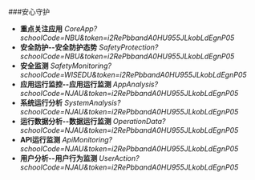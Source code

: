 ###安心守护

* **重点关注应用** _CoreApp?schoolCode=NBU&token=i2RePbbandA0HU955JLkobLdEgnP05_
* **安全防护--安全防护态势** _SafetyProtection?schoolCode=NBU&token=i2RePbbandA0HU955JLkobLdEgnP05_
* **安全监测** _SafetyMonitoring?schoolCode=WISEDU&token=i2RePbbandA0HU955JLkobLdEgnP05_
* **应用运行监控--应用运行监测** _AppAnalysis?schoolCode=NJAU&token=i2RePbbandA0HU955JLkobLdEgnP05_
* **系统运行分析** _SystemAnalysis?schoolCode=NJAU&token=i2RePbbandA0HU955JLkobLdEgnP05_
* **运行数据分析--数据运行监测** _OperationData?schoolCode=NJAU&token=i2RePbbandA0HU955JLkobLdEgnP05_
* **API运行监测** _ApiMonitoring?schoolCode=NJAU&token=i2RePbbandA0HU955JLkobLdEgnP05_
* **用户分析--用户行为监测** _UserAction?schoolCode=NJAU&token=i2RePbbandA0HU955JLkobLdEgnP05_

